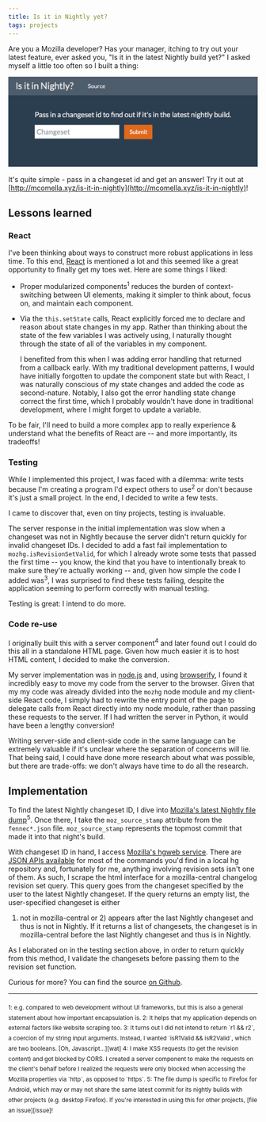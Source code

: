 ```yaml
---
title: Is it in Nightly yet?
tags: projects
---
```

Are you a Mozilla developer? Has your manager, itching to try out your
latest feature, ever asked you, "Is it in the latest Nightly build yet?"
I asked myself a little too often so I built a thing:

![Screenshot](/im/posts/is-it-in-nightly.png)

It's quite simple - pass in a changeset id and get an answer! Try it out
at [http://mcomella.xyz/is-it-in-nightly](http://mcomella.xyz/is-it-in-nightly)!

## Lessons learned

### React

I've been thinking about ways to construct more robust applications
in less time. To this end, [React][react] is mentioned a lot and this seemed
like a great opportunity to finally get my toes wet. Here are some things I
liked:

- Proper modularized components<sup>1</sup> reduces the burden of
context-switching between UI elements, making it simpler to think about,
focus on, and maintain each component.

- Via the `this.setState` calls, React explicitly forced me to declare
and reason about state changes in my app. Rather than thinking about the
state of the few variables I was actively using, I naturally thought
through the state of all of the variables in my component.

  I benefited from this when I was adding error handling
that returned from a callback early. With my traditional development
patterns, I would have initially forgotten to update the component state
but with React, I was naturally conscious of my state changes and added
the code as second-nature.  Notably, I also got the error handling state
change correct the first time, which I probably wouldn't have done in
traditional development, where I might forget to update a variable.

To be fair, I'll need to build a more complex app to really experience
& understand what the benefits of React are -- and more importantly, its
tradeoffs!

### Testing

While I implemented this project, I was faced with a dilemma: write tests
because I'm creating a program I'd expect others to use<sup>2</sup> or
don't because it's just a small project. In the end, I decided to write
a few tests.

I came to discover that, even on tiny projects, testing is invaluable.

The server response in the initial implementation was slow when a changeset
was not in Nightly because the server didn't return quickly for invalid
changeset IDs.  I decided to add a fast fail implementation to
`mozhg.isRevisionSetValid`, for which I already wrote some tests that
passed the first time -- you know, the kind that you have to intentionally
break to make sure they're actually working -- and, given how simple the
code I added was<sup>3</sup>, I was surprised to find these tests failing,
despite the application seeming to perform correctly with manual testing.

Testing is great: I intend to do more.

### Code re-use

I originally built this with a server component<sup>4</sup> and later found out
I could do this all in a standalone HTML page. Given how much easier it is to
host HTML content, I decided to make the conversion.

My server implementation was in [node.js][node] and, using
[browserify][browserify], I found it incredibly easy to move my code from the
server to the browser. Given that my my code was already divided into the
`mozhg` node module and my client-side React code, I simply had to rewrite the
entry point of the page to delegate calls from React directly into my node
module, rather than passing these requests to the server. If I had written the
server in Python, it would have been a lengthy conversion!

Writing server-side and client-side code in the same language can be extremely
valuable if it's unclear where the separation of concerns will lie. That being
said, I could have done more research about what was possible, but there are
trade-offs: we don't always have time to do all the research.

## Implementation
To find the latest Nightly changeset ID, I dive into [Mozilla's latest
Nightly file dump][dump]<sup>5</sup>. Once there, I take the `moz_source_stamp`
attribute from the `fennec*.json` file. `moz_source_stamp` represents
the topmost commit that made it into that night's build.

With changeset ID in hand, I access [Mozilla's hgweb service][hgweb].
There are [JSON APIs available][json] for most of the commands you'd
find in a local hg repository and, fortunately for me, anything involving
revision sets isn't one of them. As such, I scrape the html interface
for a mozilla-central changelog revision set query. This query goes from
the changeset specified by the user to the latest Nightly changeset. If
the query returns an empty list, the user-specified changeset is either
1) not in mozilla-central or 2) appears after the last Nightly changeset
and thus is not in Nightly. If it returns a list of changesets, the
changeset is in mozilla-central before the last Nightly changeset and
thus is in Nightly.

As I elaborated on in the testing section above, in order to return
quickly from this method, I validate the changesets before passing them to the
revision set function.

Curious for more? You can find the source [on Github][githug].

- - -

<sub>
1: e.g. compared to web development without UI frameworks, but this is
also a general statement about how important encapsulation is.
</sub>

<sub>
2: It helps that my application depends on external factors like website
scraping too.
</sub>

<sub>
3: It turns out I did not intend to return `r1 && r2`, a coercion of my
string input arguments. Instead, I wanted `isR1Valid && isR2Valid`, which
are two booleans. [Oh, Javascript...][wat]
</sub>

<sub>
4: I make XSS requests (to get the revision content) and got blocked by
CORS. I created a server component to make the requests on the client's
behalf before I realized the requests were only blocked when accessing
the Mozilla properties via `http`, as opposed to `https`.
</sub>

<sub>
5: The file dump is specific to Firefox for Android, which may or
may not share the same latest commit for its nightly builds with other
projects (e.g. desktop Firefox). If you're interested in using this for
other projects, [file an issue][issue]!
</sub>


[dump]: https://archive.mozilla.org/pub/mobile/nightly/latest-mozilla-central-android-api-15/
[hgweb]: http://hg.mozilla.org
[json]: http://gregoryszorc.com/blog/2015/08/18/json-apis-on-hg.mozilla.org/
[browserify]: http://browserify.org/
[githug]: https://github.com/mcomella/is-it-in-nightly
[issue]: https://github.com/mcomella/is-it-in-nightly/issues
[react]: https://facebook.github.io/react/
[wat]: https://www.destroyallsoftware.com/talks/wat
[node]: https://nodejs.org
